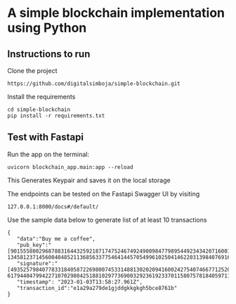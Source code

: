# A simple blockchain implementation using Python

## Instructions to run
Clone the project

```
https://github.com/digitalsimboja/simple-blockchain.git

```

Install the requirements
```
cd simple-blockchain
pip install -r requirements.txt

```
## Test with Fastapi
Run the app on the terminal:
```
uvicorn blockchain_app.main:app --reload
```
This Generates Keypair and saves it on the local storage

The endpoints can be tested on the Fastapi Swagger UI by visiting
```
127.0.0.1:8000/docs#/default/
```

Use the sample data below to generate list of at least 10 transactions
```
{
   "data":"Buy me a coffee",
   "pub_key":"[90155580029687883164432592187174752467492490098477989544923434207160016494724, 13458123714560040485211368563377546414457054996102504146220313984076916101699]",
   "signature":"[49352579840778331840587226980074533148813020209416002427540746677125201223893, 61794404799422710702980425188102977369003292361923370115807578184059711941988]",
   "timestamp": "2023-01-03T13:58:27.961Z",
   "transaction_id":"e1a29a279de1gjddgkkgkgh5bce8761b"
}
```



